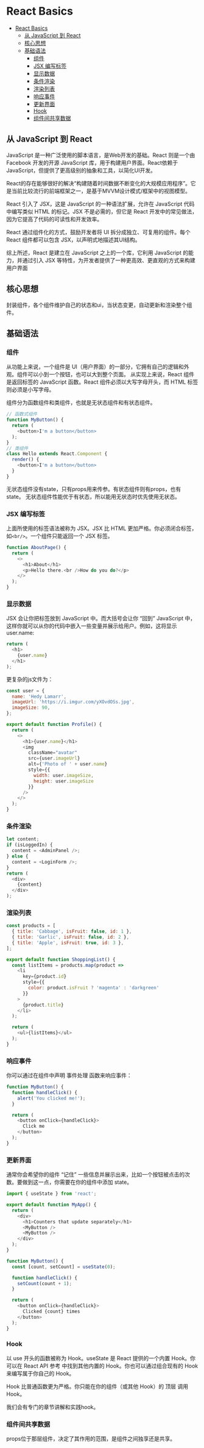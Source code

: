 # React Basics

- [React Basics](#react-basics)
  - [从 JavaScript 到 React](#从-javascript-到-react)
  - [核心思想](#核心思想)
  - [基础语法](#基础语法)
    - [组件](#组件)
    - [JSX 编写标签](#jsx-编写标签)
    - [显示数据](#显示数据)
    - [条件渲染](#条件渲染)
    - [渲染列表](#渲染列表)
    - [响应事件](#响应事件)
    - [更新界面](#更新界面)
    - [Hook](#hook)
    - [组件间共享数据](#组件间共享数据)

## 从 JavaScript 到 React

JavaScript 是一种广泛使用的脚本语言，是Web开发的基础。React 则是一个由 Facebook 开发的开源 JavaScript 库，用于构建用户界面。React依赖于 JavaScript，但提供了更高级别的抽象和工具，以简化UI开发。

React的存在能够很好的解决“构建随着时间数据不断变化的大规模应用程序”。它是当前比较流行的前端框架之一，是基于MVVM设计模式/框架中的视图模型。

React 引入了 JSX，这是 JavaScript 的一种语法扩展，允许在 JavaScript 代码中编写类似 HTML 的标记。JSX 不是必需的，但它是 React 开发中的常见做法，因为它提高了代码的可读性和开发效率。

React 通过组件化的方式，鼓励开发者将 UI 拆分成独立、可复用的组件。每个 React 组件都可以包含 JSX，以声明式地描述其UI结构。

综上所述，React 是建立在 JavaScript 之上的一个库，它利用 JavaScript 的能力，并通过引入 JSX 等特性，为开发者提供了一种更高效、更直观的方式来构建用户界面‌

## 核心思想

封装组件，各个组件维护自己的状态和ui，当状态变更，自动更新和渲染整个组件。

## 基础语法

### 组件

从功能上来说，一个组件是 UI（用户界面）的一部分，它拥有自己的逻辑和外观。组件可以小到一个按钮，也可以大到整个页面。
从实现上来说，React 组件是返回标签的 JavaScript 函数。React 组件必须以大写字母开头，而 HTML 标签则必须是小写字母。

组件分为函数组件和类组件，也就是无状态组件和有状态组件。

```javascript
// 函数式组件
function MyButton() {
  return (
    <button>I'm a button</button>
  );
}
// 类组件
class Hello extends React.Component {
  render() {
    <button>I'm a button</button>
  }
}
```

无状态组件没有state，只有props用来传参。有状态组件则有props，也有state。
无状态组件性能优于有状态，所以能用无状态时优先使用无状态。

### JSX 编写标签

上面所使用的标签语法被称为 JSX。JSX 比 HTML 更加严格。你必须闭合标签，如```<br/>```。一个组件只能返回一个 JSX 标签。

```javascript
function AboutPage() {
  return (
    <>
      <h1>About</h1>
      <p>Hello there.<br />How do you do?</p>
    </>
  );
}
```

### 显示数据

JSX 会让你把标签放到 JavaScript 中。而大括号会让你 “回到” JavaScript 中，这样你就可以从你的代码中嵌入一些变量并展示给用户。例如，这将显示 user.name:

```javascript
return (
  <h1>
    {user.name}
  </h1>
);
```

更复杂的js文件为：

```javascript
const user = {
  name: 'Hedy Lamarr',
  imageUrl: 'https://i.imgur.com/yXOvdOSs.jpg',
  imageSize: 90,
};

export default function Profile() {
  return (
    <>
      <h1>{user.name}</h1>
      <img
        className="avatar"
        src={user.imageUrl}
        alt={'Photo of ' + user.name}
        style={{
          width: user.imageSize,
          height: user.imageSize
        }}
      />
    </>
  );
}
```

### 条件渲染

```javascript
let content;
if (isLoggedIn) {
  content = <AdminPanel />;
} else {
  content = <LoginForm />;
}
return (
  <div>
    {content}
  </div>
);
```

### 渲染列表

```javascript
const products = [
  { title: 'Cabbage', isFruit: false, id: 1 },
  { title: 'Garlic', isFruit: false, id: 2 },
  { title: 'Apple', isFruit: true, id: 3 },
];

export default function ShoppingList() {
  const listItems = products.map(product =>
    <li
      key={product.id}
      style={{
        color: product.isFruit ? 'magenta' : 'darkgreen'
      }}
    >
      {product.title}
    </li>
  );

  return (
    <ul>{listItems}</ul>
  );
}
```

### 响应事件

你可以通过在组件中声明 事件处理 函数来响应事件：

```javascript
function MyButton() {
  function handleClick() {
    alert('You clicked me!');
  }

  return (
    <button onClick={handleClick}>
      Click me
    </button>
  );
}
```

### 更新界面

通常你会希望你的组件 “记住” 一些信息并展示出来，比如一个按钮被点击的次数。要做到这一点，你需要在你的组件中添加 state。

```javascript
import { useState } from 'react';

export default function MyApp() {
  return (
    <div>
      <h1>Counters that update separately</h1>
      <MyButton />
      <MyButton />
    </div>
  );
}

function MyButton() {
  const [count, setCount] = useState(0);

  function handleClick() {
    setCount(count + 1);
  }

  return (
    <button onClick={handleClick}>
      Clicked {count} times
    </button>
  );
}
```

### Hook

以 use 开头的函数被称为 Hook。useState 是 React 提供的一个内置 Hook。你可以在 React API 参考 中找到其他内置的 Hook。你也可以通过组合现有的 Hook 来编写属于你自己的 Hook。

Hook 比普通函数更为严格。你只能在你的组件（或其他 Hook）的 顶层 调用 Hook。

我们会有专门的章节讲解和实践hook。

### 组件间共享数据

props位于那层组件，决定了其作用的范围，是组件之间独享还是共享。